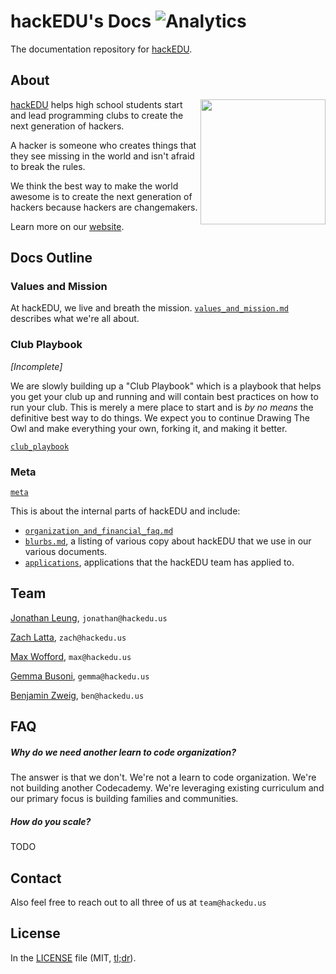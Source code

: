 # hackEDU's Docs ![Analytics](https://ga-beacon.appspot.com/UA-47724303-2/docs/readme?pixel)

The documentation repository for [hackEDU](http://hackedu.us).

## About

<img src="https://raw.githubusercontent.com/hackedu/dinosaurs/7885249e012db17facd18f49f4931aa91422113d/smart_dinosaur_docs.png" width="200" align="right">

[hackEDU](http://hackedu.us) helps high school students start and lead
programming clubs to create the next generation of hackers. 

A hacker is someone who creates things that they see missing in the world and
isn't afraid to break the rules.

We think the best way to make the world awesome is to create the next
generation of hackers because hackers are changemakers.

Learn more on our [website](http://hackedu.us).

## Docs Outline

### Values and Mission

At hackEDU, we live and breath the mission.
[`values_and_mission.md`](values_and_mission.md) describes what we're all
about.

### Club Playbook

*[Incomplete]*

We are slowly building up a "Club Playbook" which is a playbook that helps you
get your club up and running and will contain best practices on how to run your
club. This is merely a mere place to start and is *by no means* the definitive
best way to do things. We expect you to continue Drawing The Owl and make
everything your own, forking it, and making it better.

[`club_playbook`](club_playbook)

### Meta

[`meta`](meta)

This is about the internal parts of hackEDU and include:

- [`organization_and_financial_faq.md`](meta/organization_and_financial_faq.md)
- [`blurbs.md`](meta/blurbs.md), a listing of various copy about hackEDU that
  we use in our various documents.
- [`applications`](meta/applications), applications that the hackEDU team has
  applied to.

## Team

[Jonathan Leung](http://jonl.org), `jonathan@hackedu.us`

[Zach Latta](http://zachlatta.com), `zach@hackedu.us`

[Max Wofford](https://github.com/MaxWofford), `max@hackedu.us`

[Gemma Busoni](https://twitter.com/grbusoni), `gemma@hackedu.us`

[Benjamin Zweig](https://twitter.com/tfzweig), `ben@hackedu.us`

## FAQ

##### Why do we need another learn to code organization?

The answer is that we don't. We're not a learn to code organization. We're
not building another Codecademy. We're leveraging existing curriculum and our
primary focus is building families and communities.

##### How do you scale?

TODO

## Contact

Also feel free to reach out to all three of us at `team@hackedu.us`

## License

In the [LICENSE](LICENSE) file (MIT,
[tl;dr](https://tldrlegal.com/license/mit-license)).
